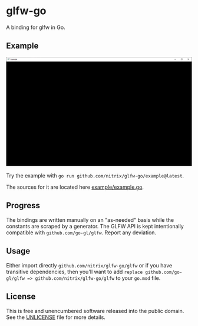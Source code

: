 # glfw-go

A binding for glfw in Go.

## Example

![example.png](example.png)

Try the example with `go run github.com/nitrix/glfw-go/example@latest`.

The sources for it are located here [example/example.go](example/example.go).

## Progress

The bindings are written manually on an "as-needed" basis while the constants are scraped by a generator.
The GLFW API is kept intentionally compatible with `github.com/go-gl/glfw`. Report any deviation.

## Usage

Either import directly `github.com/nitrix/glfw-go/glfw` or if you have transitive dependencies, then you'll want to add `replace github.com/go-gl/glfw => github.com/nitrix/glfw-go/glfw` to your `go.mod` file.

## License

This is free and unencumbered software released into the public domain. See the [UNLICENSE](UNLICENSE) file for more details.

